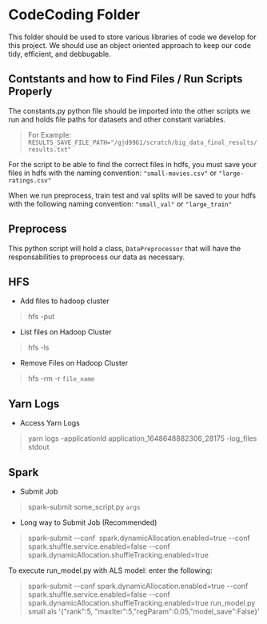 # CodeCoding Folder

This folder should be used to store various libraries of code we develop for this project. We should use an object oriented approach to keep our code tidy, efficient, and debbugable.

## Contstants and how to Find Files / Run Scripts Properly

The constants.py python file should be imported into the other scripts we run and holds file paths for datasets and other constant variables.
> For Example: `RESULTS_SAVE_FILE_PATH="/gjd9961/scratch/big_data_final_results/results.txt"`

For the script to be able to find the correct files in hdfs, you must save your files in hdfs with the naming convention: `"small-movies.csv"` or `"large-ratings.csv"`

When we run preprocess, train test and val splits will be saved to your hdfs with the following naming convention: `"small_val"` or `"large_train"`

## Preprocess

This python script will hold a class, `DataPreprocessor` that will have the responsabilities to preprocess our data as necessary.

## HFS

- Add files to hadoop cluster

> hfs -put

- List files on Hadoop Cluster

> hfs -ls

- Remove Files on Hadoop Cluster

> hfs -rm -r `file_name`

## Yarn Logs

- Access Yarn Logs

> yarn logs -applicationId application_1648648882306_28175 -log_files stdout

## Spark

- Submit Job

> spark-submit some_script.py `args`

- Long way to Submit Job (Recommended)

> spark-submit --conf  spark.dynamicAllocation.enabled=true --conf spark.shuffle.service.enabled=false --conf spark.dynamicAllocation.shuffleTracking.enabled=true 

To execute run_model.py with ALS model: enter the following:

> spark-submit --conf spark.dynamicAllocation.enabled=true --conf spark.shuffle.service.enabled=false --conf spark.dynamicAllocation.shuffleTracking.enabled=true run_model.py small als '{"rank":5, "maxIter":5,"regParam":0.05,"model_save":False}'